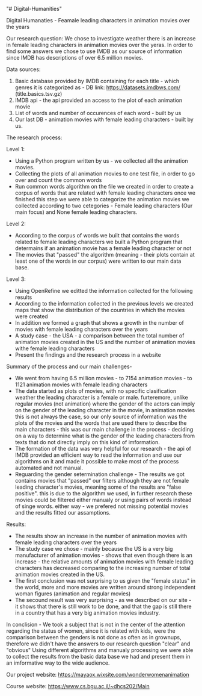 "# Digital-Humanities" 

Digital Humanaties - Feamale leading characters in animation movies over the years

Our research question:
We chose to investigate weather there is an increase in female leading characters in animation movies over the yeras.
In order to find some answers we chose to use IMDB as our source of information since IMDB has descriptions of over 6.5 million movies.

Data sources:
1. Basic database provided by IMDB containing for each title - which genres it is categorized as - DB link: https://datasets.imdbws.com/ (title.basics.tsv.gz)
2. IMDB api - the api provided an access to the plot of each animation movie
3. List of words and number of occurences of each word - built by us
3. Our last DB - animation movies with female leading characters - built by us.

The research process:

Level 1:
- Using a Python program written by us - we collected all the animation movies.
- Collecting the plots of all animation movies to one test file, in order to go over and count the common words
- Run common words algorithm on the file we created in order to create a corpus of words that are related with female leading characters
once we finished this step we were able to categorize the animation movies we collected according to two cetegories - Female leading characters (Our main focus) and None female leading characters.

Level 2:
- According to the corpus of words we built that contains the words related to female leading characters we built a Python program that determains if an animation movie has a female leading character or not
- The movies that "passed" the algorithm (meaning - their plots contain at least one of the words in our corpus) were written to our main data base.

Level 3:
- Using OpenRefine we editted the information collected for the following results
- According to the information collected in the previous levels we created maps that show the distribution of the countries in which the movies were created
- In addition we formed a graph that shows a growth in the number of movies with female leading characters over the years
- A study case - the USA - a comparison between the total number of animation movies created in the US and the number of animation movies withe female leading characters
- Present the findings and the research process in a website

Summary of the process and our main challenges- 
- We went from having 6.5 million movies - to 7154 animation movies - to 1121 animation movies with female leading characters
- The data started as plots of movies, with no specific clasification weather the leading character is a female or male. 
furteremore, unlike regular movies (not animation) where the gender of the actors can imply on the gender of the leading character in the movie, in animation movies this is not always the case, so our only source of information was the plots of the movies and the words that are used there to describe the main characters - this was our main challenge in the process - deciding on a way to determine what is the gender of the leading characters from texts that do not directly imply on this kind of imformation.
- The formation of the data was very helpful for our research - the api of IMDB provided an efficient way to read the information and use our algorithms on it and made it possible to make most of the process automated and not manual.
- Reguarding the gender setermination challenge - The results we got contains movies that "passed" our filters although they are not female leading character's movies, meaning some of the results are "false positive". this is due to the algorithm we used, in further research these movies could be filtered either manualy or using pairs of words instead of singe words. either way - we prefered not missing potential movies and the results fitted our assamptions.

Results:
- The results show an increase in the number of animation movies with female leading characters over the years
- The study case we chose - mainly because the US is a very big manufacturer of animation movies - shows that even though there is an increase - the relative amounts of animation movies with female leading characters has decreased comparing to the increasing number of total animation movies created in the US.
- The first conclusion was not surprising to us given the "female status" in the world, more and more movies are written around strong independent woman figures (animation and regular movies)
- The secound result was very surprising - as we described on our site - it shows that there is still work to be done, and that the gap is still there in a country that has a very big animation movies industry.

In conclision - 
We took a subject that is not in the center of the attention regarding the status of women, since it is related with kids, were the comparison between the genders is not done as often as in grownups, therefore we didn't have the answers to our research question "clear" and "obvious"
Using different algorithms and manualy processing we were able to collect the results from the basic data base we had and present them in an imformative way to the wide audience.

Our project website:
https://mayaox.wixsite.com/wonderwomenanimation

Course website:
https://www.cs.bgu.ac.il/~dhcs202/Main


